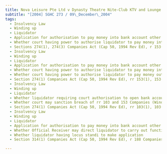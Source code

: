 ```yaml
---
title: Nova Leisure Pte Ltd v Dynasty Theatre Nite-Club KTV and Lounge Pte Ltd 
subtitle: "[2004] SGHC 273 / 09\_December\_2004"
tags:
  - Insolvency Law
  - Winding up
  - Liquidator
  - Application for authorisation to pay money into bank account other than Companies Liquidation Account
  - Whether court having power to authorise liquidator to pay money into account with any bank as may be selected by liquidator
  - Sections 274(1), 274(3) Companies Act (Cap 50, 1994 Rev Ed), r 153(1) Companies (Winding Up) Rules (Cap 50, R 1, 1990 Rev Ed)
  - Insolvency Law
  - Winding up
  - Liquidator
  - Application for authorisation to pay money into bank account other than Companies Liquidation Account
  - Whether court having power to authorise liquidator to pay money into such other bank account
  - Whether court having power to authorise liquidator to pay money out of such other account unilaterally
  - Section 274(1) Companies Act (Cap 50, 1994 Rev Ed), rr 153(1), 153(2), 154(2) Companies (Winding Up) Rules (Cap 50, R 1, 1990 Rev Ed)
  - Insolvency Law
  - Winding up
  - Liquidator
  - Whether liquidator requiring court authorisation to open bank account
  - Whether court may sanction breach of rr 103 and 153 Companies (Winding Up) Rules
  - Section 274(1) Companies Act (Cap 50, 1994 Rev Ed), rr 103(1), 103(2), 153(1), 153(2) Companies (Winding Up) Rules (Cap 50, R 1, 1990 Rev Ed)
  - Insolvency Law
  - Winding up
  - Liquidator
  - Application for authorisation to pay money into bank account other than Companies Liquidation Account
  - Whether Official Receiver may direct liquidator to carry out functions of committee of inspection
  - Whether liquidator having locus standi to make application
  - Section 314(1) Companies Act (Cap 50, 1994 Rev Ed), r 188 Companies (Winding Up) Rules (Cap 50, R 1, 1990 Rev Ed)

---
```


